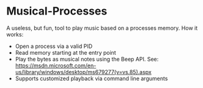# Musical-Processes
A useless, but fun, tool to play music based on a processes memory.
How it works:
 * Open a process via a valid PID
 * Read memory starting at the entry point
 * Play the bytes as musical notes using the Beep API. See:  https://msdn.microsoft.com/en-us/library/windows/desktop/ms679277(v=vs.85).aspx
 * Supports customized playback via command line arguments
